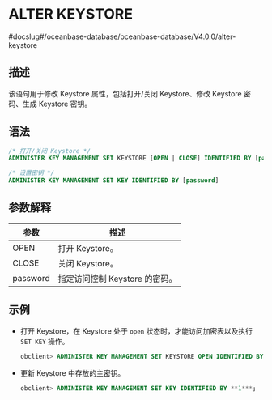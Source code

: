 ALTER KEYSTORE 
===================================
#docslug#/oceanbase-database/oceanbase-database/V4.0.0/alter-keystore


描述 
-----------------------

该语句用于修改 Keystore 属性，包括打开/关闭 Keystore、修改 Keystore 密码、生成 Keystore 密钥。

语法 
-----------------------

```sql
/* 打开/关闭 Keystore */
ADMINISTER KEY MANAGEMENT SET KEYSTORE [OPEN | CLOSE] IDENTIFIED BY [password];

/* 设置密钥 */
ADMINISTER KEY MANAGEMENT SET KEY IDENTIFIED BY [password]
```



参数解释 
-------------------------



|    参数    |          描述          |
|----------|----------------------|
| OPEN     | 打开 Keystore。         |
| CLOSE    | 关闭 Keystore。         |
| password | 指定访问控制 Keystore 的密码。 |



示例 
-----------------------

* 打开 Keystore，在 Keystore 处于 `open` 状态时，才能访问加密表以及执行 `SET KEY` 操作。

  ```sql
  obclient> ADMINISTER KEY MANAGEMENT SET KEYSTORE OPEN IDENTIFIED BY **1***;
  ```

  




<!-- -->

* 更新 Keystore 中存放的主密钥。

  ```sql
  obclient> ADMINISTER KEY MANAGEMENT SET KEY IDENTIFIED BY **1***;
  ```

  




